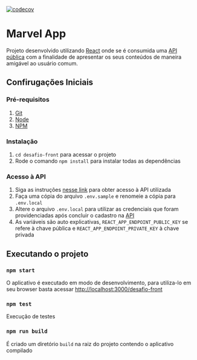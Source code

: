 [![codecov](https://codecov.io/gh/mathrtd/desafio-front/branch/master/graph/badge.svg?token=TXrOIzfHNU)](https://codecov.io/gh/mathrtd/desafio-front)

# Marvel App

Projeto desenvolvido utilizando [React](https://pt-br.reactjs.org/) onde se é consumida uma [API pública](https://developer.marvel.com/docs) com a finalidade de apresentar os seus conteúdos de maneira amigável ao usuário comum.

## Confirugações Iniciais

### Pré-requisitos

1.  [Git](https://git-scm.com/downloads)
1.  [Node](https://nodejs.org/en/download/)
1.  [NPM](https://www.npmjs.com/)

### Instalação

1.  `cd desafio-front` para acessar o projeto
1.  Rode o comando `npm install` para instalar todas as dependências

### Acesso à API

1.  Siga as instruções [nesse link](https://developer.marvel.com/signup) para obter acesso à API utilizada
1.  Faça uma cópia do arquivo `.env.sample` e renomeie a cópia para `.env.local`
1.  Altere o arquivo `.env.local` para utilizar as credenciais que foram providenciadas após concluir o cadastro na [API](https://developer.marvel.com/account)
1.  As variáveis são auto explicativas, `REACT_APP_ENDPOINT_PUBLIC_KEY` se refere à chave pública e `REACT_APP_ENDPOINT_PRIVATE_KEY` à chave privada

## Executando o projeto

### `npm start`

O aplicativo é executado em modo de desenvolvimento, para utiliza-lo em seu browser basta acessar [http://localhost:3000/desafio-front](http://localhost:3000/desafio-front)

### `npm test`

Execução de testes

### `npm run build`

É criado um diretório `build` na raiz do projeto contendo o aplicativo compilado